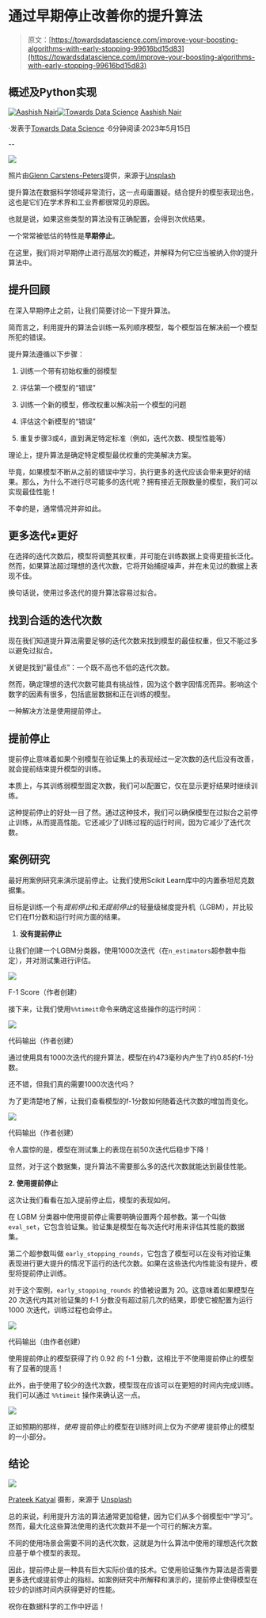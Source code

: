 # 通过早期停止改善你的提升算法

> 原文：[https://towardsdatascience.com/improve-your-boosting-algorithms-with-early-stopping-99616bd15d83](https://towardsdatascience.com/improve-your-boosting-algorithms-with-early-stopping-99616bd15d83)

## 概述及Python实现

[](https://medium.com/@aashishnair?source=post_page-----99616bd15d83--------------------------------)[![Aashish Nair](../Images/23f4b3839e464419332b690a4098d824.png)](https://medium.com/@aashishnair?source=post_page-----99616bd15d83--------------------------------)[](https://towardsdatascience.com/?source=post_page-----99616bd15d83--------------------------------)[![Towards Data Science](../Images/a6ff2676ffcc0c7aad8aaf1d79379785.png)](https://towardsdatascience.com/?source=post_page-----99616bd15d83--------------------------------) [Aashish Nair](https://medium.com/@aashishnair?source=post_page-----99616bd15d83--------------------------------)

·发表于[Towards Data Science](https://towardsdatascience.com/?source=post_page-----99616bd15d83--------------------------------) ·6分钟阅读·2023年5月15日

--

![](../Images/931b4e752e9becf6f9f8aadda8a47114.png)

照片由[Glenn Carstens-Peters](https://unsplash.com/@glenncarstenspeters?utm_source=medium&utm_medium=referral)提供，来源于[Unsplash](https://unsplash.com/?utm_source=medium&utm_medium=referral)

提升算法在数据科学领域非常流行，这一点毋庸置疑。结合提升的模型表现出色，这也是它们在学术界和工业界都很常见的原因。

也就是说，如果这些类型的算法没有正确配置，会得到次优结果。

一个常常被低估的特性是**早期停止**。

在这里，我们将对早期停止进行高层次的概述，并解释为何它应当被纳入你的提升算法中。

## 提升回顾

在深入早期停止之前，让我们简要讨论一下提升算法。

简而言之，利用提升的算法会训练一系列顺序模型，每个模型旨在解决前一个模型所犯的错误。

提升算法遵循以下步骤：

1.  训练一个带有初始权重的弱模型

1.  评估第一个模型的“错误”

1.  训练一个新的模型，修改权重以解决前一个模型的问题

1.  评估这个新模型的“错误”

1.  重复步骤3或4，直到满足特定标准（例如，迭代次数、模型性能等）

理论上，提升算法是确定特定模型最优权重的完美解决方案。

毕竟，如果模型不断从之前的错误中学习，执行更多的迭代应该会带来更好的结果。那么，为什么不进行尽可能多的迭代呢？拥有接近无限数量的模型，我们可以实现最佳性能！

不幸的是，通常情况并非如此。

## 更多迭代≠更好

在选择的迭代次数后，模型将调整其权重，并可能在训练数据上变得更擅长泛化。然而，如果算法超过理想的迭代次数，它将开始捕捉噪声，并在未见过的数据上表现不佳。

换句话说，使用过多迭代的提升算法容易过拟合。

## 找到合适的迭代次数

现在我们知道提升算法需要足够的迭代次数来找到模型的最佳权重，但又不能过多以避免过拟合。

关键是找到“最佳点”：一个既不高也不低的迭代次数。

然而，确定理想的迭代次数可能具有挑战性，因为这个数字因情况而异。影响这个数字的因素有很多，包括底层数据和正在训练的模型。

一种解决方法是使用提前停止。

## 提前停止

提前停止意味着如果个别模型在验证集上的表现经过一定次数的迭代后没有改善，就会提前结束提升模型的训练。

本质上，与其训练弱模型固定次数，我们可以配置它，仅在显示更好结果时继续训练。

这种提前停止的好处一目了然。通过这种技术，我们可以确保模型在过拟合之前停止训练，从而提高性能。它还减少了训练过程的运行时间，因为它减少了迭代次数。

## 案例研究

最好用案例研究来演示提前停止。让我们使用Scikit Learn库中的内置泰坦尼克数据集。

目标是训练一个有*提前停止*和*无提前停止*的轻量级梯度提升机（LGBM），并比较它们在f1分数和运行时间方面的结果。

1.  **没有提前停止**

让我们创建一个LGBM分类器，使用1000次迭代（在`n_estimators`超参数中指定），并对测试集进行评估。

![](../Images/d2a881d19c821e019689a2b29159dbf7.png)

F-1 Score（作者创建）

接下来，让我们使用`%%timeit`命令来确定这些操作的运行时间：

![](../Images/fb3069130edaeedc2ff51db60e6a7545.png)

代码输出（作者创建）

通过使用具有1000次迭代的提升算法，模型在约473毫秒内产生了约0.85的f-1分数。

还不错，但我们真的需要1000次迭代吗？

为了更清楚地了解，让我们查看模型的f-1分数如何随着迭代次数的增加而变化。

![](../Images/579a0fe9be6c17c78ed32086c94bc4fc.png)

代码输出（作者创建）

令人震惊的是，模型在测试集上的表现在前50次迭代后稳步下降！

显然，对于这个数据集，提升算法不需要那么多的迭代次数就能达到最佳性能。

**2\. 使用提前停止**

这次让我们看看在加入提前停止后，模型的表现如何。

在 LGBM 分类器中使用提前停止需要明确设置两个超参数。第一个叫做 `eval_set`，它包含验证集。验证集是模型在每次迭代时用来评估其性能的数据集。

第二个超参数叫做 `early_stopping_rounds`，它包含了模型可以在没有对验证集表现进行更大提升的情况下运行的迭代次数。如果在这些迭代内性能没有提升，模型将提前停止训练。

对于这个案例，`early_stopping_rounds` 的值被设置为 20。这意味着如果模型在 20 次迭代内其对验证集的 f-1 分数没有超过前几次的结果，即使它被配置为运行 1000 次迭代，训练过程也会停止。

![](../Images/ce247c549354e33dbca97f77940d317d.png)

代码输出（由作者创建）

使用提前停止的模型获得了约 0.92 的 f-1 分数，这相比于不使用提前停止的模型有了显著的提高！

此外，由于使用了较少的迭代次数，模型现在应该可以在更短的时间内完成训练。我们可以通过 `%%timeit` 操作来确认这一点。

![](../Images/4ce1f52c15ee1a103be4a397d45589d3.png)

正如预期的那样，*使用* 提前停止的模型在训练时间上仅为*不使用* 提前停止的模型的一小部分。

## 结论

![](../Images/727edf2cd6c22ef7f2a648bc2c6f4ffa.png)

[Prateek Katyal](https://unsplash.com/@prateekkatyal?utm_source=medium&utm_medium=referral) 摄影，来源于 [Unsplash](https://unsplash.com/?utm_source=medium&utm_medium=referral)

总的来说，利用提升方法的算法通常更加稳健，因为它们从多个弱模型中“学习”。然而，最大化这些算法使用的迭代次数并不是一个可行的解决方案。

不同的使用场景会需要不同的迭代次数，这就是为什么算法中使用的理想迭代次数应基于单个模型的表现。

因此，提前停止是一种具有巨大实际价值的技术。它使用验证集作为算法是否需要更多迭代或提前停止的指标。如案例研究中所解释和演示的，提前停止使得模型在较少的训练时间内获得更好的性能。

祝你在数据科学的工作中好运！
